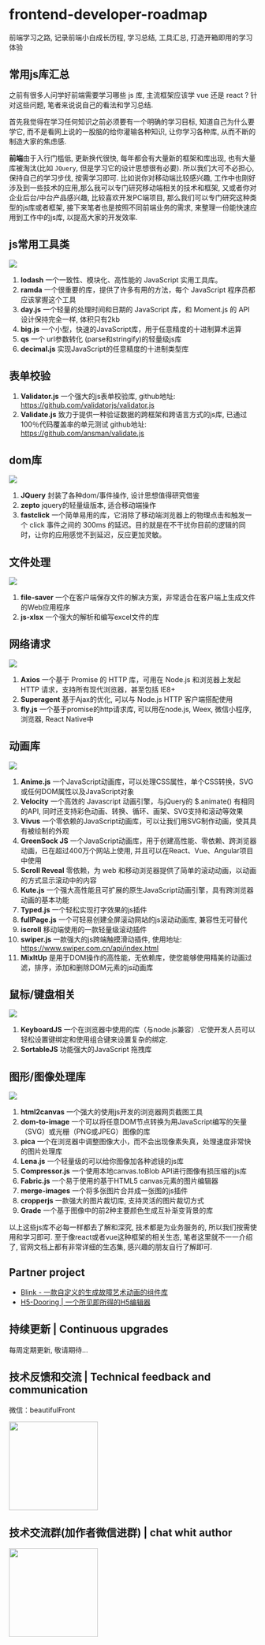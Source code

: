 # frontend-developer-roadmap
前端学习之路, 记录前端小白成长历程, 学习总结, 工具汇总, 打造开箱即用的学习体验

## 常用js库汇总
之前有很多人问学好前端需要学习哪些 js 库, 主流框架应该学 vue 还是 react ? 针对这些问题, 笔者来说说自己的看法和学习总结. 

首先我觉得在学习任何知识之前必须要有一个明确的学习目标, 知道自己为什么要学它, 而不是看网上说的一股脑的给你灌输各种知识, 让你学习各种库, 从而不断的制造大家的焦虑感.

**前端**由于入行门槛低, 更新换代很快, 每年都会有大量新的框架和库出现, 也有大量库被淘汰(比如 `JQuery`, 但是学习它的设计思想很有必要). 所以我们大可不必担心, 保持自己的学习步伐, 按需学习即可. 比如说你对移动端比较感兴趣, 工作中也刚好涉及到一些技术的应用,那么我可以专门研究移动端相关的技术和框架, 又或者你对企业后台/中台产品感兴趣, 比较喜欢开发PC端项目, 那么我们可以专门研究这种类型的js库或者框架, 接下来笔者也是按照不同前端业务的需求, 来整理一份能快速应用到工作中的js库, 以提高大家的开发效率. 

## js常用工具类

![](https://imgkr2.cn-bj.ufileos.com/70f4ed18-437e-47fd-b4c8-642fbb27f9ce.png?UCloudPublicKey=TOKEN_8d8b72be-579a-4e83-bfd0-5f6ce1546f13&Signature=L7M5OG4npvrg2szPBspndAXMYeE%253D&Expires=1606373404)

1. **lodash** 一个一致性、模块化、高性能的 JavaScript 实用工具库。
2. **ramda** 一个很重要的库，提供了许多有用的方法，每个 JavaScript 程序员都应该掌握这个工具
3. **day.js** 一个轻量的处理时间和日期的 JavaScript 库，和 Moment.js 的 API 设计保持完全一样, 体积只有2kb
4. **big.js** 一个小型，快速的JavaScript库，用于任意精度的十进制算术运算
5. **qs** 一个 url参数转化 (parse和stringify)的轻量级js库
6. **decimal.js** 实现JavaScript的任意精度的十进制类型库

## 表单校验

1. **Validator.js** 一个强大的js表单校验库, github地址: https://github.com/validatorjs/validator.js
2. **Validate.js** 致力于提供一种验证数据的跨框架和跨语言方式的js库, 已通过100％代码覆盖率的单元测试  github地址: https://github.com/ansman/validate.js


## dom库

![](https://imgkr2.cn-bj.ufileos.com/4f24ff47-2fa1-4b21-bff4-5bf5fb641a28.png?UCloudPublicKey=TOKEN_8d8b72be-579a-4e83-bfd0-5f6ce1546f13&Signature=3SXuiSkxST%252Fm1GXkwNZDUtEurlU%253D&Expires=1606373747)

1. **JQuery** 封装了各种dom/事件操作, 设计思想值得研究借鉴
2. **zepto** jquery的轻量级版本, 适合移动端操作
3. **fastclick** 一个简单易用的库，它消除了移动端浏览器上的物理点击和触发一个 click 事件之间的 300ms 的延迟。目的就是在不干扰你目前的逻辑的同时，让你的应用感觉不到延迟，反应更加灵敏。

## 文件处理

![](https://imgkr2.cn-bj.ufileos.com/6fffb6be-2509-4f58-88b2-84ab2a5e580d.png?UCloudPublicKey=TOKEN_8d8b72be-579a-4e83-bfd0-5f6ce1546f13&Signature=PCjaDBK6Fd6tGyZROCJjeYF6WyM%253D&Expires=1606373771)

1. **file-saver** 一个在客户端保存文件的解决方案，非常适合在客户端上生成文件的Web应用程序
2. **js-xlsx** 一个强大的解析和编写excel文件的库

## 网络请求

![](https://imgkr2.cn-bj.ufileos.com/a3b2597a-2e30-42ab-a651-bded3020e3f4.png?UCloudPublicKey=TOKEN_8d8b72be-579a-4e83-bfd0-5f6ce1546f13&Signature=dNLoHeQKYj2WkYjiBRt%252F1196i%252FI%253D&Expires=1606373841)

1. **Axios** 一个基于 Promise 的 HTTP 库，可用在 Node.js 和浏览器上发起 HTTP 请求，支持所有现代浏览器，甚至包括 IE8+
2. **Superagent** 基于Ajax的优化, 可以与 Node.js HTTP 客户端搭配使用
3. **fly.js** 一个基于promise的http请求库, 可以用在node.js, Weex, 微信小程序, 浏览器, React Native中

## 动画库

![](https://imgkr2.cn-bj.ufileos.com/b2ffa921-0a1e-4073-a1a1-2f94cab1ba3e.png?UCloudPublicKey=TOKEN_8d8b72be-579a-4e83-bfd0-5f6ce1546f13&Signature=ObehVdsQTGt8AzBkaW0BSXoyy68%253D&Expires=1606373938)

1. **Anime.js** 一个JavaScript动画库，可以处理CSS属性，单个CSS转换，SVG或任何DOM属性以及JavaScript对象
2. **Velocity** 一个高效的 Javascript 动画引擎，与jQuery的 $.animate() 有相同的API, 同时还支持彩色动画、转换、循环、画架、SVG支持和滚动等效果
3. **Vivus** 一个零依赖的JavaScript动画库，可以让我们用SVG制作动画，使其具有被绘制的外观
4. **GreenSock JS** 一个JavaScript动画库，用于创建高性能、零依赖、跨浏览器动画，已在超过400万个网站上使用, 并且可以在React、Vue、Angular项目中使用
5. **Scroll Reveal** 零依赖，为 web 和移动浏览器提供了简单的滚动动画，以动画的方式显示滚动中的内容
6. **Kute.js** 一个强大高性能且可扩展的原生JavaScript动画引擎，具有跨浏览器动画的基本功能
7. **Typed.js** 一个轻松实现打字效果的js插件
8. **fullPage.js** 一个可轻易创建全屏滚动网站的js滚动动画库, 兼容性无可替代
9. **iscroll** 移动端使用的一款轻量级滚动插件
10. **swiper.js** 一款强大的js跨端触摸滑动插件, 使用地址: https://www.swiper.com.cn/api/index.html
11. **MixItUp** 是用于DOM操作的高性能，无依赖库，使您能够使用精美的动画过滤，排序，添加和删除DOM元素的js动画库

## 鼠标/键盘相关

![](https://imgkr2.cn-bj.ufileos.com/b304ef27-9e7f-42ee-8d9c-db6f99a280d5.png?UCloudPublicKey=TOKEN_8d8b72be-579a-4e83-bfd0-5f6ce1546f13&Signature=DS5nSUfhrhLpoePoqYNZ%252BGsGOBg%253D&Expires=1606374234)

1. **KeyboardJS** 一个在浏览器中使用的库（与node.js兼容）.它使开发人员可以轻松设置键绑定和使用组合键来设置复杂的绑定.
2. **SortableJS** 功能强大的JavaScript 拖拽库

## 图形/图像处理库

![](https://imgkr2.cn-bj.ufileos.com/dc3c2c46-8bfb-4fd2-954e-8a1804d001e1.png?UCloudPublicKey=TOKEN_8d8b72be-579a-4e83-bfd0-5f6ce1546f13&Signature=p42ZBxD3nBRscoFlFIgYZpPpucU%253D&Expires=1606374499)

1. **html2canvas** 一个强大的使用js开发的浏览器网页截图工具
2. **dom-to-image** 一个可以将任意DOM节点转换为用JavaScript编写的矢量（SVG）或光栅（PNG或JPEG）图像的库
3. **pica** 一个在浏览器中调整图像大小，而不会出现像素失真，处理速度非常快的图片处理库
4. **Lena.js** 一个轻量级的可以给你图像加各种滤镜的js库
5. **Compressor.js** 一个使用本地canvas.toBlob API进行图像有损压缩的js库
6. **Fabric.js** 一个易于使用的基于HTML5 canvas元素的图片编辑器
7. **merge-images** 一个将多张图片合并成一张图的js插件
8. **cropperjs** 一款强大的图片裁切库, 支持灵活的图片裁切方式
9. **Grade** 一个基于图像中的前2种主要颜色生成互补渐变背景的库

以上这些js库不必每一样都去了解和深究, 技术都是为业务服务的, 所以我们按需使用和学习即可. 至于像react或者vue这种框架的相关生态, 笔者这里就不一一介绍了, 官网文档上都有非常详细的生态集, 感兴趣的朋友自行了解即可. 

## Partner project
* [Blink - 一款自定义的生成故障艺术动画的组件库](https://github.com/MrXujiang/blink)
* [H5-Dooring | 一个所见即所得的H5编辑器](https://github.com/MrXujiang/h5-Dooring)


## 持续更新 | Continuous upgrades
每周定期更新, 敬请期待...

## 技术反馈和交流 | Technical feedback and communication
微信：beautifulFront


<img src="http://io.nainor.com/uploads/code_1741c445027.png" width="180px" />

## 技术交流群(加作者微信进群) | chat whit author
<img src="http://io.nainor.com/uploads/WechatIMG3_175231f6420.jpeg" width="180px" />
